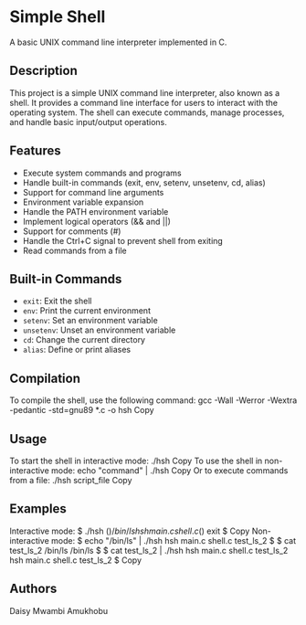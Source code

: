 # Simple Shell

A basic UNIX command line interpreter implemented in C.

## Description

This project is a simple UNIX command line interpreter, also known as a shell. It provides a command line interface for users to interact with the operating system. The shell can execute commands, manage processes, and handle basic input/output operations.

## Features

- Execute system commands and programs
- Handle built-in commands (exit, env, setenv, unsetenv, cd, alias)
- Support for command line arguments
- Environment variable expansion
- Handle the PATH environment variable
- Implement logical operators (&& and ||)
- Support for comments (#)
- Handle the Ctrl+C signal to prevent shell from exiting
- Read commands from a file

## Built-in Commands

- `exit`: Exit the shell
- `env`: Print the current environment
- `setenv`: Set an environment variable
- `unsetenv`: Unset an environment variable
- `cd`: Change the current directory
- `alias`: Define or print aliases

## Compilation

To compile the shell, use the following command:
gcc -Wall -Werror -Wextra -pedantic -std=gnu89 *.c -o hsh
Copy
## Usage

To start the shell in interactive mode:
./hsh
Copy
To use the shell in non-interactive mode:
echo "command" | ./hsh
Copy
Or to execute commands from a file:
./hsh script_file
Copy
## Examples

Interactive mode:
$ ./hsh
($) /bin/ls
hsh main.c shell.c
($) exit
$
Copy
Non-interactive mode:
$ echo "/bin/ls" | ./hsh
hsh main.c shell.c test_ls_2
$
$ cat test_ls_2
/bin/ls
/bin/ls
$
$ cat test_ls_2 | ./hsh
hsh main.c shell.c test_ls_2
hsh main.c shell.c test_ls_2
$
Copy
## Authors
Daisy Mwambi
Amukhobu
